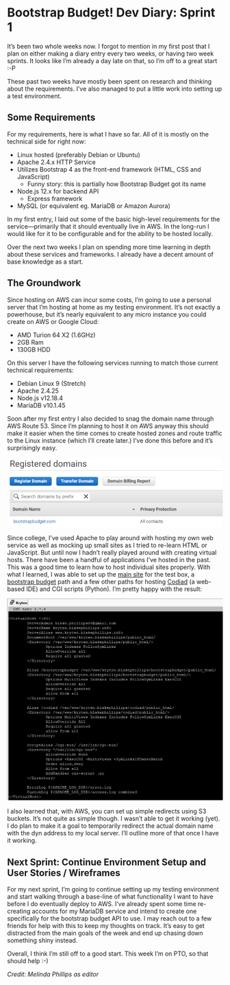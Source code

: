 
# Bootstrap Budget! Dev Diary: Sprint 1

It’s been two whole weeks now. I forgot to mention in my first post that I plan on either making a diary entry every two weeks, or having two week sprints. It looks like I’m already a day late on that, so I’m off to a great start :-P

These past two weeks have mostly been spent on research and thinking about the requirements. I’ve also managed to put a little work into setting up a test environment.

## Some Requirements

For my requirements, here is what I have so far. All of it is mostly on the technical side for right now:
- Linux hosted (preferably Debian or Ubuntu)
- Apache 2.4.x HTTP Service
- Utilizes Bootstrap 4 as the front-end framework (HTML, CSS and JavaScript)
	- Funny story: this is partially how Bootstrap Budget got its name
- Node.js 12.x for backend API
	- Express framework
- MySQL (or equivalent eg. MariaDB or Amazon Aurora)

In my first entry, I laid out some of the basic high-level requirements for the service—primarily that it should eventually live in AWS. In the long-run I would like for it to be configurable and for the ability to be hosted locally.
  
Over the next two weeks I plan on spending more time learning in depth about these services and frameworks. I already have a decent amount of base knowledge as a start.

## The Groundwork
Since hosting on AWS can incur some costs, I’m going to use a personal server that I’m hosting at home as my testing environment. It’s not exactly a powerhouse, but it’s nearly equivalent to any micro instance you could create on AWS or Google Cloud:
- AMD Turion 64 X2 (1.6GHz)
- 2GB Ram
- 130GB HDD

On this server I have the following services running to match those current technical requirements:
- Debian Linux 9 (Stretch)
- Apache 2.4.25
- Node.js v12.18.4
- MariaDB v10.1.45

Soon after my first entry I also decided to snag the domain name through AWS Route 53. Since I’m planning to host it on AWS anyway this should make it easier when the time comes to create hosted zones and route traffic to the Linux instance (which I’ll create later.) I’ve done this before and it’s surprisingly easy.

<p align="center">
  <img src="https://github.com/baphil8649/bootstrap-budget/blob/master/dev-diary/images/bootstrap-budget-domain-reg.png">
</p>

Since college, I’ve used Apache to play around with hosting my own web service as well as mocking up small sites as I tried to re-learn HTML or JavaScript. But until now I hadn’t really played around with creating virtual hosts. There have been a handful of applications I’ve hosted in the past. This was a good time to learn how to host individual sites properly. With what I learned, I was able to set up the [main site](http://kryten.blakephillips.info/) for the test box, a [bootstrap budget](http://kryten.blakephillips.info/bootstrapbudget/) path and a few other paths for hosting [Codiad](http://codiad.com/) (a web-based IDE) and CGI scripts (Python). I’m pretty happy with the result:

<p align="center">
  <img src="https://github.com/baphil8649/bootstrap-budget/blob/master/dev-diary/images/kryten-virtual-host-v1.png">
</p>

I also learned that, with AWS, you can set up simple redirects using S3 buckets. It’s not quite as simple though. I wasn’t able to get it working (yet). I do plan to make it a goal to temporarily redirect the actual domain name with the dyn address to my local server. I’ll outline more of that once I have it working.

## Next Sprint: Continue Environment Setup and User Stories / Wireframes


For my next sprint, I’m going to continue setting up my testing environment and start walking through a base-line of what functionality I want to have before I do eventually deploy to AWS. I’ve already spent some time re-creating accounts for my MariaDB service and intend to create one specifically for the bootstrap budget API to use. I may reach out to a few friends for help with this to keep my thoughts on track. It’s easy to get distracted from the main goals of the week and end up chasing down something shiny instead.

Overall, I think I’m still off to a good start. This week I’m on PTO, so that should help :-)

*Credit: Melinda Phillips as editor*